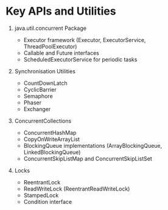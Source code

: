 # Key APIs and Utilities

1. java.util.concurrent Package
    - Executor framework (Executor, ExecutorService, ThreadPoolExecutor)
    - Callable and Future interfaces
    - ScheduledExecutorService for periodic tasks

2. Synchronisation Utilities
    - CountDownLatch
    - CyclicBarrier
    - Semaphore
    - Phaser
    - Exchanger

3. ConcurrentCollections
    - ConcurrentHashMap
    - CopyOnWriteArrayList
    - BlockingQueue implementations (ArrayBlockingQueue, LinkedBlockingQueue)
    - ConcurrentSkipListMap and ConcurrentSkipListSet

4. Locks
    - ReentrantLock
    - ReadWriteLock (ReentrantReadWriteLock)
    - StampedLock
    - Condition interface
